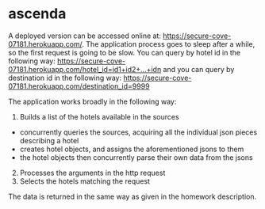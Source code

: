 # ascenda

A deployed version can be accessed online at: https://secure-cove-07181.herokuapp.com/. 
The application process goes to sleep after a while, so the first request is going to be slow.
You can query by hotel id in the following way: https://secure-cove-07181.herokuapp.com/hotel_id=id1+id2+...+idn 
and you can query by destination id in the following way: https://secure-cove-07181.herokuapp.com/destination_id=9999 

The application works broadly in the following way:
1. Builds a list of the hotels available in the sources
 - concurrently queries the sources, acquiring all the individual json pieces describing a hotel
 - creates hotel objects, and assigns the aforementioned jsons to them
 - the hotel objects then concurrently parse their own data from the jsons
2. Processes the arguments in the http request
3. Selects the hotels matching the request

The data is returned in the same way as given in the homework description.
